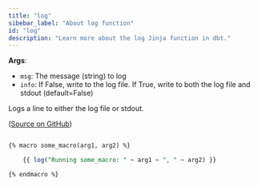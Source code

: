 ```yaml
---
title: "log"
sibebar_label: "About log function"
id: "log"
description: "Learn more about the log Jinja function in dbt."
---
```


__Args__:

 * `msg`: The message (string) to log
 * `info`: If False, write to the log file. If True, write to both the log file and stdout (default=False)

Logs a line to either the log file or stdout.

([Source on GitHub](https://github.com/dbt-labs/dbt-core/blob/HEAD/core/dbt/context/base.py#L549-L566))

```sql

{% macro some_macro(arg1, arg2) %}

	{{ log("Running some_macro: " ~ arg1 ~ ", " ~ arg2) }}

{% endmacro %}
```
